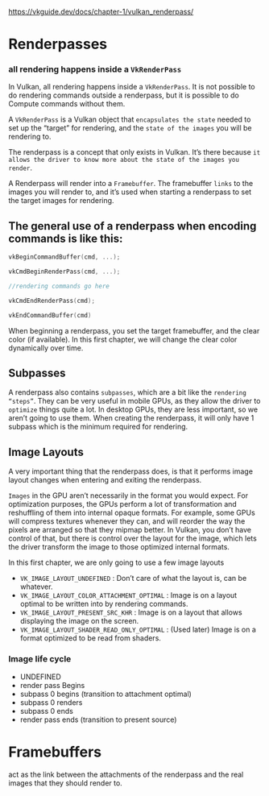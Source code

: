 https://vkguide.dev/docs/chapter-1/vulkan_renderpass/  

# Renderpasses

### all rendering happens inside a `VkRenderPass`

In Vulkan, all rendering happens inside a `VkRenderPass`. It is not possible to do rendering commands outside a renderpass, but it is possible to do Compute commands without them.

A `VkRenderPass` is a Vulkan object that `encapsulates the state` needed to set up the “target” for rendering, and the `state of the images` you will be rendering to.

The renderpass is a concept that only exists in Vulkan. It’s there because `it allows the driver to know more about the state of the images you render`.

A Renderpass will render into a `Framebuffer`. The framebuffer `links` to the images you will render to, and it’s used when starting a renderpass to set the target images for rendering.

## The general use of a renderpass when encoding commands is like this:

```C++
vkBeginCommandBuffer(cmd, ...);

vkCmdBeginRenderPass(cmd, ...);

//rendering commands go here

vkCmdEndRenderPass(cmd);

vkEndCommandBuffer(cmd)
```

When beginning a renderpass, you set the target framebuffer, and the clear color (if available). In this first chapter, we will change the clear color dynamically over time.

## Subpasses
A renderpass also contains `subpasses`, which are a bit like the `rendering “steps”`. They can be very useful in mobile GPUs, as they allow the driver to `optimize` things quite a lot. In desktop GPUs, they are less important, so we aren’t going to use them. When creating the renderpass, it will only have 1 subpass which is the minimum required for rendering.

## Image Layouts
A very important thing that the renderpass does, is that it performs image layout changes when entering and exiting the renderpass.

`Images` in the GPU aren’t necessarily in the format you would expect. For optimization purposes, the GPUs perform a lot of transformation and reshuffling of them into internal opaque formats. For example, some GPUs will compress textures whenever they can, and will reorder the way the pixels are arranged so that they mipmap better. In Vulkan, you don’t have control of that, but there is control over the layout for the image, which lets the driver transform the image to those optimized internal formats.

In this first chapter, we are only going to use a few image layouts

- `VK_IMAGE_LAYOUT_UNDEFINED` : Don’t care of what the layout is, can be whatever.
- `VK_IMAGE_LAYOUT_COLOR_ATTACHMENT_OPTIMAL` : Image is on a layout optimal to be written into by rendering commands.
- `VK_IMAGE_LAYOUT_PRESENT_SRC_KHR` : Image is on a layout that allows displaying the image on the screen.
- `VK_IMAGE_LAYOUT_SHADER_READ_ONLY_OPTIMAL` : (Used later) Image is on a format optimized to be read from shaders.

### Image life cycle

- UNDEFINED
- render pass Begins
- subpass 0 begins (transition to attachment optimal)
- subpass 0 renders
- subpass 0 ends
- render pass ends (transition to present source)

# Framebuffers

act as the link between the attachments of the renderpass and the real images that they should render to.